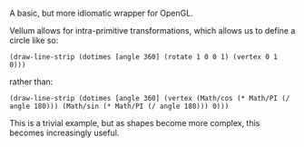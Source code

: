 A basic, but more idiomatic wrapper for OpenGL.

Vellum allows for intra-primitive transformations, which allows us to define a circle like so:

`(draw-line-strip
  (dotimes [angle 360]
    (rotate 1 0 0 1)
    (vertex 0 1 0)))`

rather than:

`(draw-line-strip
  (dotimes [angle 360]
    (vertex (Math/cos (* Math/PI (/ angle 180)))
            (Math/sin (* Math/PI (/ angle 180)))
            0)))`

This is a trivial example, but as shapes become more complex, this becomes increasingly useful.
